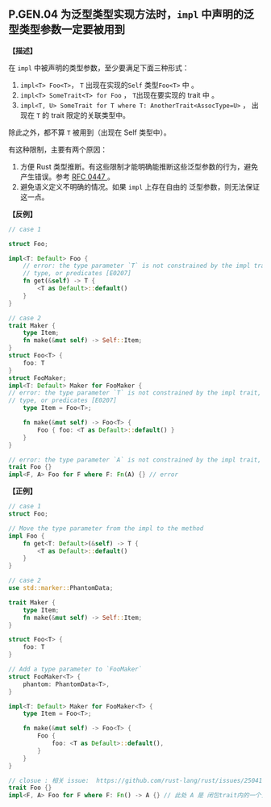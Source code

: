 ## P.GEN.04  为泛型类型实现方法时，`impl` 中声明的泛型类型参数一定要被用到

**【描述】**

在 `impl` 中被声明的类型参数，至少要满足下面三种形式：

1. `impl<T> Foo<T>`，  `T`  出现在实现的`Self` 类型`Foo<T>` 中 。
2. `impl<T> SomeTrait<T> for Foo` ， `T`出现在要实现的 trait 中 。
3. `impl<T, U> SomeTrait for T where T: AnotherTrait<AssocType=U>` ， 出现在 `T` 的 trait 限定的关联类型中。

除此之外，都不算 `T` 被用到（出现在 Self 类型中）。

有这种限制，主要有两个原因：

1. 方便 Rust 类型推断。有这些限制才能明确能推断这些泛型参数的行为，避免产生错误。参考 [RFC 0447 ](https://github.com/rust-lang/rfcs/blob/master/text/0447-no-unused-impl-parameters.md) 。
2. 避免语义定义不明确的情况。如果 `impl` 上存在自由的 泛型参数，则无法保证这一点。

**【反例】**

```rust
// case 1

struct Foo;

impl<T: Default> Foo {
    // error: the type parameter `T` is not constrained by the impl trait, self
    // type, or predicates [E0207]
    fn get(&self) -> T {
        <T as Default>::default()
    }
}

// case 2
trait Maker {
    type Item;
    fn make(&mut self) -> Self::Item;
}
struct Foo<T> {
    foo: T
}
struct FooMaker;
impl<T: Default> Maker for FooMaker {
// error: the type parameter `T` is not constrained by the impl trait, self
// type, or predicates [E0207]
    type Item = Foo<T>;

    fn make(&mut self) -> Foo<T> {
        Foo { foo: <T as Default>::default() }
    }
}

// error: the type parameter `A` is not constrained by the impl trait, self type, or predicates
trait Foo {}
impl<F, A> Foo for F where F: Fn(A) {} // error
```

**【正例】**

```rust
// case 1
struct Foo;

// Move the type parameter from the impl to the method
impl Foo {
    fn get<T: Default>(&self) -> T {
        <T as Default>::default()
    }
}

// case 2
use std::marker::PhantomData;

trait Maker {
    type Item;
    fn make(&mut self) -> Self::Item;
}

struct Foo<T> {
    foo: T
}

// Add a type parameter to `FooMaker`
struct FooMaker<T> {
    phantom: PhantomData<T>,
}

impl<T: Default> Maker for FooMaker<T> {
    type Item = Foo<T>;

    fn make(&mut self) -> Foo<T> {
        Foo {
            foo: <T as Default>::default(),
        }
    }
}

// closue : 相关 issue:  https://github.com/rust-lang/rust/issues/25041 
trait Foo {}
impl<F, A> Foo for F where F: Fn() -> A {} // 此处 A 是 闭包trait内的一个关联类型
```

